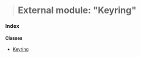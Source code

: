 > # External module: "Keyring"

### Index

#### Classes

* [Keyring](../classes/_keyring_.keyring.md)